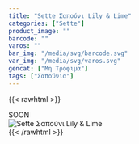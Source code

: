 ```yaml
---
title: "Sette Σαπούνι Lily & Lime"
categories: ["Sette"]
product_image: ""
barcode: ""
varos: ""
bar_img: "/media/svg/barcode.svg"
var_img: "/media/svg/varos.svg"
gencat: ["Μη Τρόφιμα"]
tags: ["Σαπούνια"]
---
```

{{< rawhtml >}}

<div class="sload435"><div class="product">SOON<br><div class="pimg"><img alt="Sette Σαπούνι Lily &amp; Lime" title="Sette Σαπούνι Lily &amp; Lime" src="/media/images/sette-sapouni-lily-&amp;-lime.jpg"></div></div></div>
{{< /rawhtml >}}


